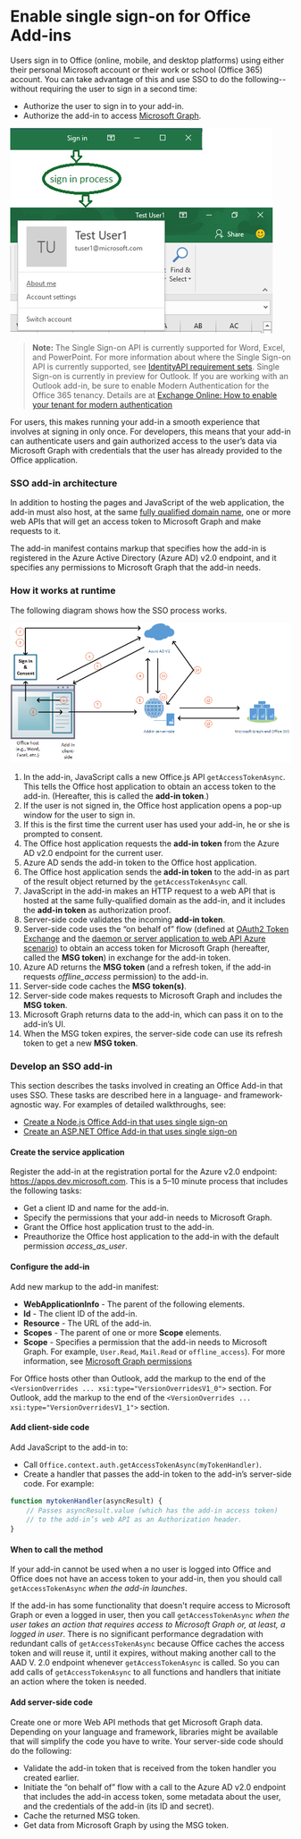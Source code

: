# Enable single sign-on for Office Add-ins

Users sign in to Office (online, mobile, and desktop platforms) using either their personal Microsoft account or their work or school (Office 365) account. You can take advantage of this and use SSO to do the following--without requiring the user to sign in a second time:

* Authorize the user to sign in to your add-in.
* Authorize the add-in to access [Microsoft Graph](https://developer.microsoft.com/graph/docs).

![An image showing the sign-in process for an add-in](../../images/OfficeHostTitleBarLogin.png)

>**Note:**
> The Single Sign-on API is currently supported for Word, Excel, and PowerPoint. For more information about where the Single Sign-on API is currently supported, see [IdentityAPI requirement sets](../../reference/requirement-sets/identity-api-requirement-sets.md).
> Single Sign-on is currently in preview for Outlook. If you are working with an Outlook add-in, be sure to enable Modern Authentication for the Office 365 tenancy. Details are at [Exchange Online: How to enable your tenant for modern authentication](https://social.technet.microsoft.com/wiki/contents/articles/32711.exchange-online-how-to-enable-your-tenant-for-modern-authentication.aspx)

For users, this makes running your add-in a smooth experience that involves at signing in only once. For developers, this means that your add-in can authenticate users and gain authorized access to the user’s data via Microsoft Graph with credentials that the user has already provided to the Office application.

### SSO add-in architecture

In addition to hosting the pages and JavaScript of the web application, the add-in must also host, at the same [fully qualified domain name](https://msdn.microsoft.com/en-us/library/windows/desktop/ms682135.aspx#_dns_fully_qualified_domain_name_fqdn__gly), one or more web APIs that will get an access token to Microsoft Graph and make requests to it.

The add-in manifest contains markup that specifies how the add-in is registered in the Azure Active Directory (Azure AD) v2.0 endpoint, and it specifies any permissions to Microsoft Graph that the add-in needs.

### How it works at runtime

The following diagram shows how the SSO process works.
<!-- Minor fixes to the text in the diagram - change V2 to v2.0, and change "(e.g. Word, Excel, etc.)" to "(for example, Word, Excel)". -->
![A diagram that shows the SSO process](../../images/SSOOverviewDiagram.png)

1. In the add-in, JavaScript calls a new Office.js API `getAccessTokenAsync`. This tells the Office host application to obtain an access token to the add-in. (Hereafter, this is called the **add-in token**.)
1. If the user is not signed in, the Office host application opens a pop-up window for the user to sign in.
1.  If this is the first time the current user has used your add-in, he or she is prompted to consent.
1. The Office host application requests the **add-in token** from the Azure AD v2.0 endpoint for the current user.
1. Azure AD sends the add-in token to the Office host application.
1. The Office host application sends the **add-in token** to the add-in as part of the result object returned by the `getAccessTokenAsync` call.
1. JavaScript in the add-in makes an HTTP request to a web API that is hosted at the same fully-qualified domain as the add-in, and it includes the **add-in token** as authorization proof.  
1. Server-side code validates the incoming **add-in token**.
1. Server-side code uses the “on behalf of” flow (defined at [OAuth2 Token Exchange](https://tools.ietf.org/html/draft-ietf-oauth-token-exchange-02) and the [daemon or server application to web API Azure scenario](https://docs.microsoft.com/en-us/azure/active-directory/develop/active-directory-authentication-scenarios#daemon-or-server-application-to-web-api)) to obtain an access token for Microsoft Graph (hereafter, called the **MSG token**) in exchange for the add-in token.
1. Azure AD returns the **MSG token** (and a refresh token, if the add-in requests *offline_access* permission) to the add-in.
1. Server-side code caches the **MSG token(s)**.
1. Server-side code makes requests to Microsoft Graph and includes the **MSG token**.
1. Microsoft Graph returns data to the add-in, which can pass it on to the add-in’s UI.
1. When the MSG token expires, the server-side code can use its refresh token to get a new **MSG token**.

### Develop an SSO add-in

This section describes the tasks involved in creating an Office Add-in that uses SSO. These tasks are described here in a language- and framework-agnostic way. For examples of detailed walkthroughs, see:

* [Create a Node.js Office Add-in that uses single sign-on](../../docs/develop/create-sso-office-add-ins-nodejs.md)
* [Create an ASP.NET Office Add-in that uses single sign-on](../../docs/develop/create-sso-office-add-ins-aspnet.md)

#### Create the service application

Register the add-in at the registration portal for the Azure v2.0 endpoint: https://apps.dev.microsoft.com. This is a 5–10 minute process that includes the following tasks:

* Get a client ID and name for the add-in.
* Specify the permissions that your add-in needs to Microsoft Graph.
* Grant the Office host application trust to the add-in.
* Preauthorize the Office host application to the add-in with the default permission *access_as_user*.

#### Configure the add-in

Add new markup to the add-in manifest:

* **WebApplicationInfo** - The parent of the following elements.
* **Id** - The client ID of the add-in.
* **Resource** - The URL of the add-in.
* **Scopes** - The parent of one or more **Scope** elements.
* **Scope** - Specifies a permission that the add-in needs to Microsoft Graph. For example, `User.Read`, `Mail.Read` or `offline_access`). For more information, see [Microsoft Graph permissions](https://developer.microsoft.com/en-us/graph/docs/concepts/permissions_reference)

For Office hosts other than Outlook, add the markup to the end of the `<VersionOverrides ... xsi:type="VersionOverridesV1_0">` section. For Outlook, add the markup to the end of the `<VersionOverrides ... xsi:type="VersionOverridesV1_1">` section.

#### Add client-side code

Add JavaScript to the add-in to:

* Call `Office.context.auth.getAccessTokenAsync(myTokenHandler)`.
* Create a handler that passes the add-in token to the add-in’s server-side code. For example:

```js
function mytokenHandler(asyncResult) {
    // Passes asyncResult.value (which has the add-in access token)
    // to the add-in’s web API as an Authorization header.
}
```

#### When to call the method

If your add-in cannot be used when a no user is logged into Office and Office does not have an access token to your add-in, then you should call `getAccessTokenAsync` *when the add-in launches*.

If the add-in has some functionality that doesn't require access to Microsoft Graph or even a logged in user, then you call `getAccessTokenAsync` *when the user takes an action that requires access to Microsoft Graph or, at least, a logged in user*. There is no significant performance degradation with redundant calls of `getAccessTokenAsync` because Office caches the access token and will reuse it, until it expires, without making another call to the AAD V. 2.0 endpoint whenever `getAccessTokenAsync` is called. So you can add calls of `getAccessTokenAsync` to all functions and handlers that initiate an action where the token is needed.

#### Add server-side code

Create one or more Web API methods that get Microsoft Graph data. Depending on your language and framework, libraries might be available that will simplify the code you have to write. Your server-side code should do the following:

* Validate the add-in token that is received from the token handler you created earlier.
* Initiate the “on behalf of” flow with a call to the Azure AD v2.0 endpoint that includes the add-in access token, some metadata about the user, and the credentials of the add-in (its ID and secret).
* Cache the returned MSG token.
* Get data from Microsoft Graph by using the MSG token.
